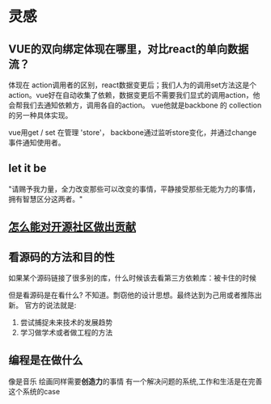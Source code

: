 # 灵感

## VUE的双向绑定体现在哪里，对比react的单向数据流？

体现在 action调用者的区别，react数据变更后；我们人为的调用set方法这是个action。vue好在自动收集了依赖，数据变更后不需要我们显式的调用action，他会帮我们去通知依赖方，调用各自的action。
vue他就是backbone 的 collection的另一种具体实现。

vue用get / set 在管理 'store'，
backbone通过监听store变化，并通过change事件通知使用者。

## let it be

"请赐予我力量，全力改变那些可以改变的事情，平静接受那些无能为力的事情，拥有智慧区分这两者。"

## [怎么能对开源社区做出贡献](/IDEA/%E6%80%8E%E4%B9%88%E8%83%BD%E5%AF%B9%E5%BC%80%E6%BA%90%E7%A4%BE%E5%8C%BA%E5%81%9A%E5%87%BA%E8%B4%A1%E7%8C%AE.md)

## 看源码的方法和目的性

如果某个源码链接了很多别的库，什么时候该去看第三方依赖库：被卡住的时候

但是看源码是在看什么? 不知道。剽窃他的设计思想。最终达到为己用或者推陈出新。
官方的说法就是:

1. 尝试捕捉未来技术的发展趋势
2. 学习做学术或者做工程的方法

## 编程是在做什么

  像是音乐 绘画同样需要**创造力**的事情
  有一个解决问题的系统,工作和生活是在完善这个系统的case
